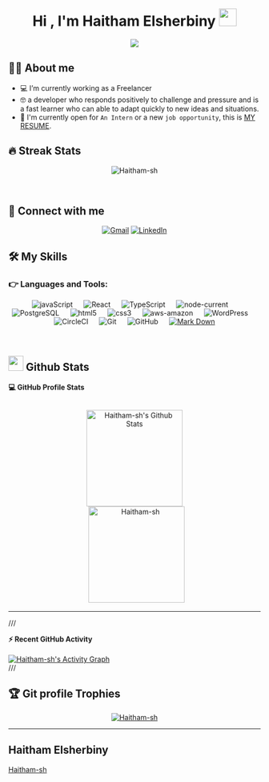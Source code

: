 <h1 align="center">Hi , I'm Haitham Elsherbiny <img src="https://media.giphy.com/media/hvRJCLFzcasrR4ia7z/giphy.gif" width="35"></h1>
<p align="center">
  <a href="https://github.com/DenverCoder1/readme-typing-svg"><img src="https://readme-typing-svg.herokuapp.com?lines=full-stack+web+developer;A+self-starter%20From+EGYPT;Always%20learning%20new%20things&center=true&width=500&height=50"></a>
</p>

## :sassy_man:  About me

- :computer:  I’m currently working as a Freelancer
- :nerd_face: a developer who responds positively to challenge and pressure and is a fast learner who can able to adapt quickly to new ideas and situations.
- :thinking: I'm currently open for `An Intern` or a new `job opportunity`, this is [MY RESUME](https://drive.google.com/file/d/1G2KRZfRhHWrmpuowBSwIx81NZzmeyg0l/view?usp=drive_link).

## 🔥 Streak Stats
<p align="center"><img src="https://github-readme-streak-stats.herokuapp.com/?user=Haitham-sh&theme=algolia" alt="Haitham-sh" /></p>
<br>

## :email: Connect with me
<p align="center">
	<a href="mailto:haithamelsherbiny81@gmail.com"><img img src="https://img.shields.io/badge/gmail-%23EA4335.svg?style=plastic&logo=gmail&logoColor=white" alt="Gmail"/></a>
	<a href="https://www.linkedin.com/in/haitham-elsherbiny"><img src="https://img.shields.io/badge/linkedin-%230A66C2.svg?style=plastic&logo=linkedin&logoColor=white" alt="LinkedIn"/></a>
    <br>

## 🛠️ My Skills

### 👉 Languages and Tools:

<p align="center">
<img alt="javaScript" src="https://img.shields.io/badge/js-javaScript-yellow">
  &emsp;
<img alt="React" src="https://img.shields.io/badge/js-React-9cf">
  &emsp;
<img alt="TypeScript" src="https://img.shields.io/badge/TS-TypeScript-blue">
  &emsp;
<img alt="node-current" src="https://img.shields.io/node/v/no">
  &emsp;
<img alt="PostgreSQL" src="https://img.shields.io/badge/SQL-PostgreSQL-blue">
  &emsp;
<img alt="html5" src="https://img.shields.io/badge/HTML5%20-%23E34F26.svg?style=plastic&logo=html5&logoColor=white"> 
  &emsp;
<img alt="css3" src="https://img.shields.io/badge/CSS%20-%231572B6.svg?style=plastic&logo=css3&logoColor=white"> 
  &emsp;
  <img alt="aws-amazon" src="https://img.shields.io/badge/aws-amazon-orange">
  &emsp;
<img alt="WordPress" src="https://img.shields.io/badge/W-WordPres-blue"> 
  &emsp;
<img alt="CircleCI" src="https://img.shields.io/badge/CI-CircleCI-black"> 
  &emsp;
<img alt="Git" src="https://img.shields.io/badge/Git%20-%23F05033.svg?style=plastic&logo=git&logoColor=white">
  &emsp;
<img alt="GitHub" src="https://img.shields.io/badge/github-%23181717.svg?style=plastic&logo=github&logoColor=white">
  &emsp;
    <a href="#"><img alt="Mark Down" src="https://img.shields.io/badge/Markdown-000000?style=plastic&logo=markdown&logoColor=white"></a>
</p>
<br/>

## <img src="https://media.giphy.com/media/iY8CRBdQXODJSCERIr/giphy.gif" width="30"> Github Stats
  <summary><b>💻 GitHub Profile Stats</b></summary>
  <br/>
  <p align="center">
    <a href="https://github.com/anuraghazra/github-readme-stats"><img alt="Haitham-sh's Github Stats" src="https://github-readme-stats.vercel.app/api?username=Haitham-sh&show_icons=true&count_private=true&theme=algolia" height="192px"/></a>
<br/>
  &nbsp;
	  <img src="https://github-readme-stats.vercel.app/api/top-langs?username=Haitham-sh&langs_count=10&show_icons=true&locale=en&layout=compact&theme=algolia" alt="Haitham-sh" height="192px"/>
  <br/>
  </p>

----

  ///<summary><b>⚡ Recent GitHub Activity</b></summary>
  <br/>
   <a href="https://github.com/Haitham-sh"><img alt="Haitham-sh's Activity Graph" src="https://activity-graph.herokuapp.com/graph?username=Haitham-sh&custom_title=Haitham-sh's%20Contribution%20Graph&theme=react-dark" /></a>
  <br/>///

## :trophy: Git profile Trophies

<p align="center"> <a href="https://github.com/ryo-ma/github-profile-trophy"><img src="https://github-profile-trophy.vercel.app/?username=Haitham-sh&layout=compact&theme=algolia" alt="Haitham-sh" /></a> </p>

-----
## Haitham Elsherbiny
[Haitham-sh](https://github.com/Haitham-sh)
